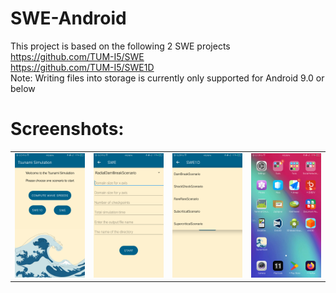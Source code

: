 # SWE-Android
This project is based on the following 2 SWE projects <br/>
https://github.com/TUM-I5/SWE <br/>
https://github.com/TUM-I5/SWE1D <br/>
Note: Writing files into storage is currently only supported for Android 9.0 or below<br/>


# Screenshots:
<table>
  <tr>
    <td><img src="screenshots/home_screen.png" alt="UI"></td>
    <td><img src="screenshots/swe.png" alt="UI"></td>
    <td><img src="screenshots/swe1d_spinner.png" alt="UI"></td>
    <td><img src="screenshots/app_icon.png" alt="UI"></td>
  </tr>
</table>
